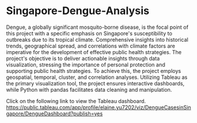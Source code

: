 # Singapore-Dengue-Analysis

Dengue, a globally significant mosquito-borne disease, is the focal point of this project with a specific emphasis on Singapore's susceptibility to outbreaks due to its tropical climate. Comprehensive insights into historical trends, geographical spread, and correlations with climate factors are imperative for the development of effective public health strategies. The project's objective is to deliver actionable insights through data visualization, stressing the importance of personal protection and supporting public health strategies. To achieve this, the project employs geospatial, temporal, cluster, and correlation analyses. Utilizing Tableau as the primary visualization tool, the project ensures interactive dashboards, while Python with pandas facilitates data cleaning and manipulation.

Click on the following link to view the Tableau dashboard.
https://public.tableau.com/app/profile/elaine.yu7202/viz/DengueCasesinSingapore/DengueDashboard?publish=yes
